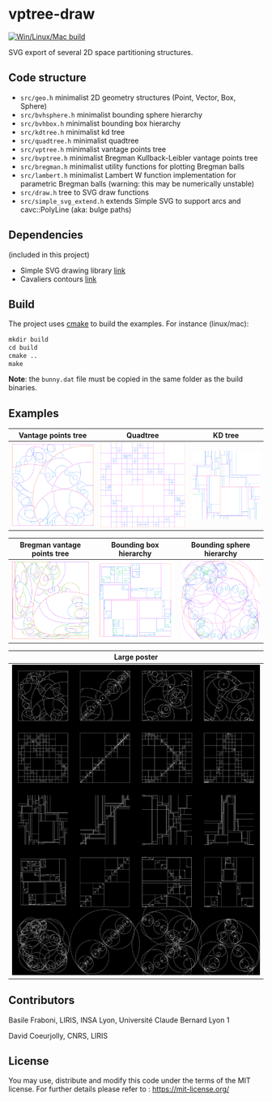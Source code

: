 # vptree-draw
[![Win/Linux/Mac build](https://github.com/bfraboni/vptree-draw/actions/workflows/cmake.yml/badge.svg)](https://github.com/bfraboni/vptree-draw/actions/workflows/cmake.yml)

SVG export of several 2D space partitioning structures.

## Code structure

- `src/geo.h` minimalist 2D geometry structures (Point, Vector, Box, Sphere)
- `src/bvhsphere.h` minimalist bounding sphere hierarchy
- `src/bvhbox.h` minimalist bounding box hierarchy
- `src/kdtree.h` minimalist kd tree
- `src/quadtree.h` minimalist quadtree
- `src/vptree.h` minimalist vantage points tree
- `src/bvptree.h` minimalist Bregman Kullback-Leibler vantage points tree
- `src/bregman.h` minimalist utility functions for plotting Bregman balls
- `src/lambert.h` minimalist Lambert W function implementation for parametric Bregman balls (warning: this may be numerically unstable)
- `src/draw.h` tree to SVG draw functions 
- `src/simple_svg_extend.h` extends Simple SVG to support arcs and cavc::PolyLine (aka: bulge paths)

## Dependencies 
(included in this project)
- Simple SVG drawing library [link](https://github.com/adishavit/simple-svg)
- Cavaliers contours [link](https://github.com/jbuckmccready/CavalierContours)

## Build

The project uses [cmake](cmake.org) to build the examples. For
instance (linux/mac):

```
mkdir build
cd build
cmake ..
make
```

**Note**: the `bunny.dat` file must be copied in the same folder as
the build binaries.

## Examples

|Vantage points tree| Quadtree | KD tree |
|:---:|:---:|:---:|
| ![](data/vptree.svg) | ![](data/quadtree.svg) | ![](data/kdtree.svg) |

|Bregman vantage points tree|Bounding box hierarchy |Bounding sphere hierarchy|
|:---:|:---:|:---:|
| ![](data/bvptree.svg) | ![](data/bvhbox.svg) | ![](data/bvhsphere.svg) |

|Large poster|
|:---:|
|![](data/posterbw.svg)|

## Contributors

Basile Fraboni, LIRIS, INSA Lyon, Université Claude Bernard Lyon 1

David Coeurjolly, CNRS, LIRIS

## License

You may use, distribute and modify this code under the terms of the MIT license. For further details please refer to : https://mit-license.org/
